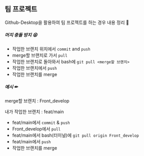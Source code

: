 ## 팀 프로젝트

Github-Desktop을 활용하여 팀 프로젝트를 하는 경우 내용 정리 📁



##### 머지 충돌 방지 😫

- 작업한 브랜치 위치에서 ``commit`` and ``push``
- merge할 브랜치로 가서 ``pull``
- 작업한 브랜치로 돌아와서 bash에 ``git pull <merge할 브랜치>``
- 작업한 브랜치에서 ``push``
- 작업한 브랜치를 merge



##### 예시 ✏

merge할 브랜치 : Front_develop

내가 작업한 브랜치 : feat/main

- feat/main에서 ``commit`` & ``push``
- Front_develop에서 ``pull``
- feat/main에서 bash(터미널)에 ``git pull origin Front_develop``
- feat/main에서 ``push``
- 작업한 브랜치를 merge